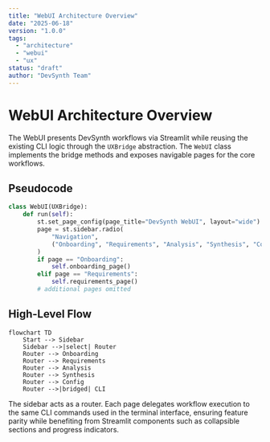 ```yaml
---
title: "WebUI Architecture Overview"
date: "2025-06-18"
version: "1.0.0"
tags:
  - "architecture"
  - "webui"
  - "ux"
status: "draft"
author: "DevSynth Team"
---
```


# WebUI Architecture Overview

The WebUI presents DevSynth workflows via Streamlit while reusing the
existing CLI logic through the `UXBridge` abstraction. The `WebUI`
class implements the bridge methods and exposes navigable pages for the
core workflows.

## Pseudocode

```python
class WebUI(UXBridge):
    def run(self):
        st.set_page_config(page_title="DevSynth WebUI", layout="wide")
        page = st.sidebar.radio(
            "Navigation",
            ("Onboarding", "Requirements", "Analysis", "Synthesis", "Config"),
        )
        if page == "Onboarding":
            self.onboarding_page()
        elif page == "Requirements":
            self.requirements_page()
        # additional pages omitted
```

## High-Level Flow

```mermaid
flowchart TD
    Start --> Sidebar
    Sidebar -->|select| Router
    Router --> Onboarding
    Router --> Requirements
    Router --> Analysis
    Router --> Synthesis
    Router --> Config
    Router -->|bridged| CLI
```

The sidebar acts as a router. Each page delegates workflow execution to
the same CLI commands used in the terminal interface, ensuring feature
parity while benefiting from Streamlit components such as collapsible
sections and progress indicators.

